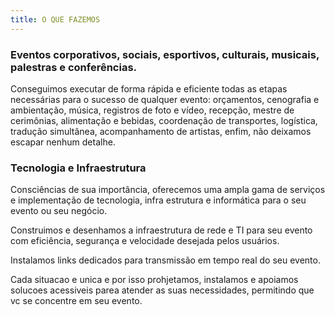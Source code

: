 ```yaml
---
title: O QUE FAZEMOS
---
```


### Eventos corporativos, sociais, esportivos, culturais, musicais, palestras e conferências.

Conseguimos executar de forma rápida e eficiente todas as etapas necessárias para o sucesso de qualquer evento: orçamentos, cenografia e ambientação, música, registros de foto e vídeo, recepção, mestre de cerimônias, alimentação e bebidas, coordenação de transportes, logística, tradução simultânea, acompanhamento de artistas, enfim, não deixamos escapar nenhum detalhe.

### Tecnologia e Infraestrutura

Consciências de sua importância, oferecemos uma ampla gama de serviços e implementação de tecnologia, infra estrutura e informática para o seu evento ou seu negócio.

Construimos e desenhamos a infraestrutura de rede e TI para seu evento com eficiência, segurança e velocidade desejada pelos usuários.

Instalamos links dedicados para transmissão em tempo real do seu evento.

Cada situacao e unica e por isso prohjetamos, instalamos e apoiamos solucoes acessiveis parea atender as suas necessidades, permitindo que vc se concentre em seu evento.
